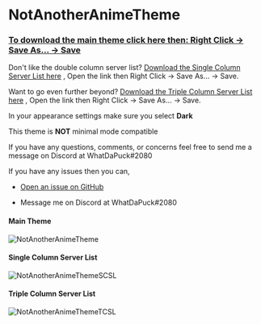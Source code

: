 # NotAnotherAnimeTheme

### [To download the main theme click here then: Right Click -> Save As... -> Save](https://raw.githubusercontent.com/WhatDaPuck/NotAnotherAnimeTheme/master/NotAnotherAnimeTheme.theme.css)

Don't like the double column server list? [Download the Single Column Server List here](https://raw.githubusercontent.com/WhatDaPuck/NotAnotherAnimeTheme/master/variations/NotAnotherAnimeThemeSCSL.theme.css) , Open the link then Right Click -> Save As... -> Save.

Want to go even further beyond? [Download the Triple Column Server List here](https://raw.githubusercontent.com/WhatDaPuck/NotAnotherAnimeTheme/master/variations/NotAnotherAnimeThemeTCSL.theme.css) , Open the link then Right Click -> Save As... -> Save.

In your appearance settings make sure you select **Dark**

This theme is **NOT** minimal mode compatible

If you have any questions, comments, or concerns feel free to send me a message on Discord at WhatDaPuck#2080

If you have any issues then you can,

* [Open an issue on GitHub](https://github.com/WhatDaPuck/NotAnotherAnimeTheme/issues)

* Message me on Discord at WhatDaPuck#2080

#### Main Theme
![NotAnotherAnimeTheme](https://i.imgur.com/B5N8Owl.jpg)

#### Single Column Server List
![NotAnotherAnimeThemeSCSL](https://i.imgur.com/HStMvDg.jpg)

#### Triple Column Server List
![NotAnotherAnimeThemeTCSL](https://i.imgur.com/J4CHHcV.jpg)